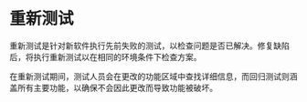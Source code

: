 # 重新测试

重新测试是针对新软件执行先前失败的测试，以检查问题是否已解决。修复缺陷后，将执行重新测试以在相同的环境条件下检查方案。

在重新测试期间，测试人员会在更改的功能区域中查找详细信息，而回归测试则涵盖所有主要功能，以确保不会因此更改而导致功能被破坏。
